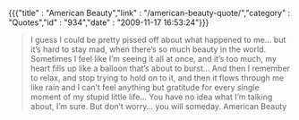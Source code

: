 {{{"title" : "American Beauty","link" : "/american-beauty-quote/","category" : "Quotes","id" : "934","date" : "2009-11-17 16:53:24"}}}
> I guess I could be pretty pissed off about what happened to me&#8230; but it&#8217;s hard to stay mad, when there&#8217;s so much beauty in the world. Sometimes I feel like I&#8217;m seeing it all at once, and it&#8217;s too much, my heart fills up like a balloon that&#8217;s about to burst&#8230; And then I remember to relax, and stop trying to hold on to it, and then it flows through me like rain and I can&#8217;t feel anything but gratitude for every single moment of my stupid little life&#8230; You have no idea what I&#8217;m talking about, I&#8217;m sure. But don&#8217;t worry&#8230; you will someday.
> American Beauty